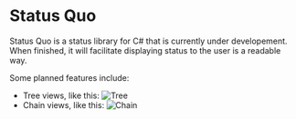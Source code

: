 # Status Quo

Status Quo is a status library for C# that is currently under developement. When finished, it will facilitate displaying status to the user is a readable way.

Some planned features include:
* Tree views, like this:
![Tree](https://i.imgur.com/3OdueFg.png)
* Chain views, like this:
![Chain](https://i.imgur.com/adszBpj.png)

